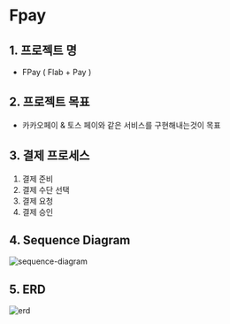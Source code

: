 
# Fpay

## 1. 프로젝트 명
- FPay ( Flab + Pay )

## 2. 프로젝트 목표

- 카카오페이 & 토스 페이와 같은 서비스를 구현해내는것이 목표

## 3. 결제 프로세스
1. 결제 준비
2. 결제 수단 선택
3. 결제 요청
4. 결제 승인

## 4. Sequence Diagram
<img alt="sequence-diagram" src="https://github.com/f-lab-edu/fpay/assets/38533816/b374d655-7e0e-4f42-8e88-92874c27e066">

## 5. ERD 
<img alt="erd" src="https://github.com/f-lab-edu/fpay/assets/38533816/414464b3-1910-4d57-a3e6-1b6b364e7f01">

